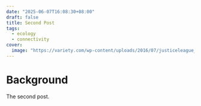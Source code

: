 ```yaml
---
date: "2025-06-07T16:08:30+08:00"
draft: false
title: Second Post
tags:
  - ecology
  - connectivity
cover:
  image: "https://variety.com/wp-content/uploads/2016/07/justiceleague_photo.jpg"
---
```


# Background

The second post.